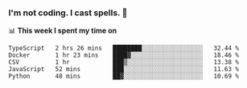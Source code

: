 ### I'm not coding. I cast spells. 🎩

📊 **This week I spent my time on**
<!--START_SECTION:waka-->
```text
TypeScript   2 hrs 26 mins   ████████░░░░░░░░░░░░░░░░░   32.44 % 
Docker       1 hr 23 mins    ████▓░░░░░░░░░░░░░░░░░░░░   18.46 % 
CSV          1 hr            ███▒░░░░░░░░░░░░░░░░░░░░░   13.38 % 
JavaScript   52 mins         ███░░░░░░░░░░░░░░░░░░░░░░   11.63 % 
Python       48 mins         ██▓░░░░░░░░░░░░░░░░░░░░░░   10.69 % 
```
<!--END_SECTION:waka-->
